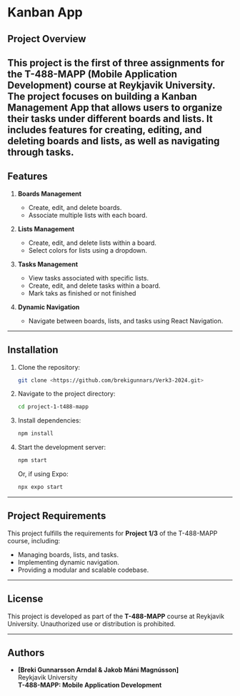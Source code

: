 # Kanban App

## Project Overview

This project is the first of three assignments for the **T-488-MAPP (Mobile Application Development)** course at **Reykjavik University**. The project focuses on building a **Kanban Management App** that allows users to organize their tasks under different boards and lists. It includes features for creating, editing, and deleting boards and lists, as well as navigating through tasks.
---

## Features

1. **Boards Management**
   - Create, edit, and delete boards.
   - Associate multiple lists with each board.

2. **Lists Management**
   - Create, edit, and delete lists within a board.
   - Select colors for lists using a dropdown.

3. **Tasks Management**
   - View tasks associated with specific lists.
   - Create, edit, and delete tasks within a board.
   - Mark taks as finished or not finished

4. **Dynamic Navigation**
   - Navigate between boards, lists, and tasks using React Navigation.


---

## Installation

1. Clone the repository:
   ```bash
   git clone <https://github.com/brekigunnars/Verk3-2024.git>
   ```

2. Navigate to the project directory:
   ```bash
   cd project-1-t488-mapp
   ```

3. Install dependencies:
   ```bash
   npm install
   ```

4. Start the development server:
   ```bash
   npm start
   ```
   Or, if using Expo:
   ```bash
   npx expo start
   ```

---

## Project Requirements

This project fulfills the requirements for **Project 1/3** of the T-488-MAPP course, including:
- Managing boards, lists, and tasks.
- Implementing dynamic navigation.
- Providing a modular and scalable codebase.

---

## License

This project is developed as part of the **T-488-MAPP** course at Reykjavik University. Unauthorized use or distribution is prohibited.

---

## Authors

- **[Breki Gunnarsson Arndal & Jakob Máni Magnússon]**  
  Reykjavik University  
  **T-488-MAPP: Mobile Application Development**
